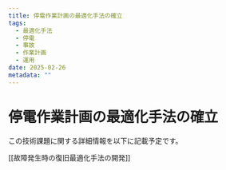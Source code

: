 ```yaml
---
title: 停電作業計画の最適化手法の確立
tags:
  - 最適化手法
  - 停電
  - 事故
  - 作業計画
  - 運用
date: 2025-02-26
metadata: ""
---
```


# 停電作業計画の最適化手法の確立

この技術課題に関する詳細情報を以下に記載予定です。

[[故障発生時の復旧最適化手法の開発]]
